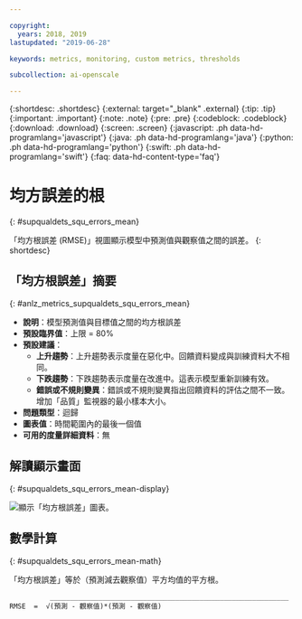 ```yaml
---

copyright:
  years: 2018, 2019
lastupdated: "2019-06-28"

keywords: metrics, monitoring, custom metrics, thresholds

subcollection: ai-openscale

---
```


{:shortdesc: .shortdesc}
{:external: target="_blank" .external}
{:tip: .tip}
{:important: .important}
{:note: .note}
{:pre: .pre}
{:codeblock: .codeblock}
{:download: .download}
{:screen: .screen}
{:javascript: .ph data-hd-programlang='javascript'}
{:java: .ph data-hd-programlang='java'}
{:python: .ph data-hd-programlang='python'}
{:swift: .ph data-hd-programlang='swift'}
{:faq: data-hd-content-type='faq'}

# 均方誤差的根
{: #supqualdets_squ_errors_mean}

「均方根誤差 (RMSE)」視圖顯示模型中預測值與觀察值之間的誤差。
{: shortdesc}

## 「均方根誤差」摘要
{: #anlz_metrics_supqualdets_squ_errors_mean}

- **說明**：模型預測值與目標值之間的均方根誤差
- **預設臨界值**：上限 = 80%
- **預設建議**：
   - **上升趨勢**：上升趨勢表示度量在惡化中。回饋資料變成與訓練資料大不相同。
   - **下跌趨勢**：下跌趨勢表示度量在改進中。這表示模型重新訓練有效。
   - **錯誤或不規則變異**：錯誤或不規則變異指出回饋資料的評估之間不一致。增加「品質」監視器的最小樣本大小。
- **問題類型**：迴歸
- **圖表值**：時間範圍內的最後一個值
- **可用的度量詳細資料**：無

## 解讀顯示畫面
{: #supqualdets_squ_errors_mean-display}

![顯示「均方根誤差」圖表。](images/xxxx.png)

## 數學計算
{: #supqualdets_squ_errors_mean-math}

「均方根誤差」等於（預測減去觀察值）平方均值的平方根。

```
          ___________________________________________________________
RMSE  =  √(預測 - 觀察值)*(預測 - 觀察值)
```
